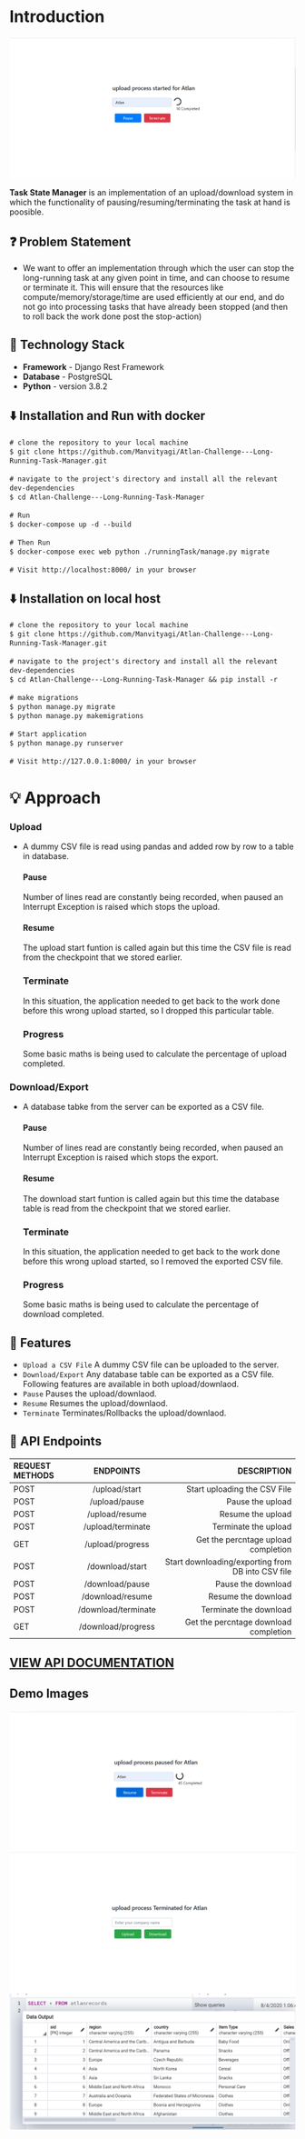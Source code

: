 # Introduction

![](https://github.com/Manvityagi/Atlan-Challenge---Long-Running-Task-Manager/blob/master/images/start.PNG)

**Task State Manager** is an implementation of an upload/download system in which the functionality of pausing/resuming/terminating the task at hand is poosible.

## ❓ Problem Statement

- We want to offer an implementation through which the user can stop the long-running task at any given point in time, and can choose to resume or terminate it. This will ensure that the resources like compute/memory/storage/time are used efficiently at our end, and do not go into processing tasks that have already been stopped (and then to roll back the work done post the stop-action)

## 🚧 Technology Stack

- **Framework** - Django Rest Framework
- **Database** - PostgreSQL
- **Python** - version 3.8.2

## ⬇️ Installation and Run with docker

```
# clone the repository to your local machine
$ git clone https://github.com/Manvityagi/Atlan-Challenge---Long-Running-Task-Manager.git

# navigate to the project's directory and install all the relevant dev-dependencies
$ cd Atlan-Challenge---Long-Running-Task-Manager 

# Run
$ docker-compose up -d --build

# Then Run
$ docker-compose exec web python ./runningTask/manage.py migrate

# Visit http://localhost:8000/ in your browser
```

## ⬇️ Installation on local host

```
# clone the repository to your local machine
$ git clone https://github.com/Manvityagi/Atlan-Challenge---Long-Running-Task-Manager.git

# navigate to the project's directory and install all the relevant dev-dependencies
$ cd Atlan-Challenge---Long-Running-Task-Manager && pip install -r 

# make migrations
$ python manage.py migrate
$ python manage.py makemigrations

# Start application
$ python manage.py runserver

# Visit http://127.0.0.1:8000/ in your browser
```


# 💡 Approach

### Upload

- A dummy CSV file is read using pandas and added row by row to a table in database.
  #### Pause
  Number of lines read are constantly being recorded, when paused an Interrupt Exception is raised which stops the upload.
  #### Resume
  The upload start funtion is called again but this time the CSV file is read from the checkpoint that we stored earlier.
  ### Terminate
  In this situation, the application needed to get back to the work done before this wrong upload started, so I dropped this particular table.
  ### Progress
  Some basic maths is being used to calculate the percentage of upload completed.

### Download/Export

- A database tabke from the server can be exported as a CSV file.
  #### Pause
  Number of lines read are constantly being recorded, when paused an Interrupt Exception is raised which stops the export.
  #### Resume
  The download start funtion is called again but this time the database table is read from the checkpoint that we stored earlier.
  ### Terminate
  In this situation, the application needed to get back to the work done before this wrong upload started, so I removed the exported CSV file.
  ### Progress
  Some basic maths is being used to calculate the percentage of download completed.

## 🔨 Features

- `Upload a CSV File` A dummy CSV file can be uploaded to the server.
- `Download/Export` Any database table can be exported as a CSV file.
  Following features are available in both upload/downlaod.
- `Pause` Pauses the upload/downlaod.
- `Resume` Resumes the upload/downlaod.
- `Terminate` Terminates/Rollbacks the upload/downlaod.

## 🔨 API Endpoints

| REQUEST METHODS |      ENDPOINTS      |                                       DESCRIPTION |
| :-------------- | :-----------------: | ------------------------------------------------: |
| POST            |    /upload/start    |                      Start uploading the CSV File |
| POST            |    /upload/pause    |                                  Pause the upload |
| POST            |   /upload/resume    |                                 Resume the upload |
| POST            |  /upload/terminate  |                              Terminate the upload |
| GET             |  /upload/progress   |               Get the percntage upload completion |
| POST            |   /download/start   | Start downloading/exporting from DB into CSV file |
| POST            |   /download/pause   |                                Pause the download |
| POST            |  /download/resume   |                               Resume the download |
| POST            | /download/terminate |                            Terminate the download |
| GET             | /download/progress  |             Get the percntage download completion |

## [VIEW API DOCUMENTATION](https://documenter.getpostman.com/view/6209199/T1DwbYtX?version=latest)


## Demo Images

![](https://github.com/Manvityagi/Atlan-Challenge---Long-Running-Task-Manager/blob/master/images/demo%60.PNG)
![](https://github.com/Manvityagi/Atlan-Challenge---Long-Running-Task-Manager/blob/master/images/demo2.PNG)
![](https://github.com/Manvityagi/Atlan-Challenge---Long-Running-Task-Manager/blob/master/images/demo3.PNG)
